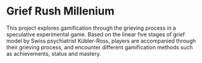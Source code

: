 # Grief Rush Millenium

This project explores gamification through the grieving process in a speculative experimental game. Based on the linear five stages of grief model by Swiss psychiatrist Kübler-Ross, players are accompanied through their grieving process, and encounter different gamification methods such as achievements, status and mastery.

<!-- [Process Journal](https://juniorvigneault.github.io/grief_project/process/journal.html) - Where I keep track of what's going on inside my head \
[Commit History](https://github.com/juniorvigneault/grief_project/commits/main) - Where I keep track of the code inside the project \
[To-Do List](https://juniorvigneault.github.io/grief_project/process/to_do.html) - Where I keep track of things I want to do \
[Handwritten Journal Scans](https://juniorvigneault.github.io/grief_project/process/journal_scans.html) - Where I scan my handwritten journal -->

